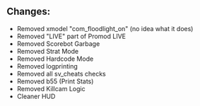## Changes:

- Removed xmodel "com_floodlight_on" (no idea what it does)
- Removed "LIVE" part of Promod LIVE
- Removed Scorebot Garbage
- Removed Strat Mode
- Removed Hardcode Mode
- Removed logprinting
- Removed all sv_cheats checks
- Removed b55 (Print Stats)
- Removed Killcam Logic
- Cleaner HUD
